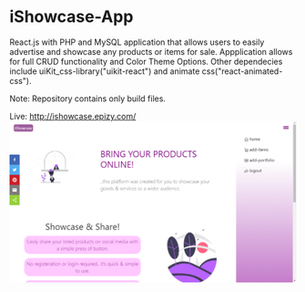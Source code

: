 # iShowcase-App
React.js with PHP and MySQL application that allows users to easily advertise and showcase any products or items for sale. Appplication allows for full CRUD functionality and Color Theme  Options. Other dependecies include uiKit_css-library("uikit-react") and animate css("react-animated-css").

Note: Repository contains only build files.


Live: http://ishowcase.epizy.com/
![](ishowcase.png)
